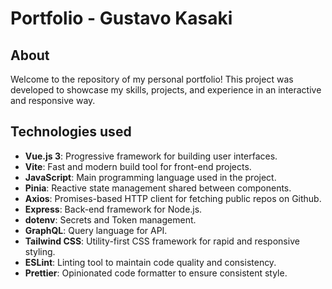 # Portfolio - Gustavo Kasaki

## About

Welcome to the repository of my personal portfolio! This project was developed to showcase my skills, projects, and experience in an interactive and responsive way.

## Technologies used

- **Vue.js 3**: Progressive framework for building user interfaces.
- **Vite**: Fast and modern build tool for front-end projects.
- **JavaScript**: Main programming language used in the project.
- **Pinia**: Reactive state management shared between components.
- **Axios**: Promises-based HTTP client for fetching public repos on Github.
- **Express**: Back-end framework for Node.js.
- **dotenv**: Secrets and Token management.
- **GraphQL**: Query language for API.
- **Tailwind CSS**: Utility-first CSS framework for rapid and responsive styling.
- **ESLint**: Linting tool to maintain code quality and consistency.
- **Prettier**: Opinionated code formatter to ensure consistent style.
